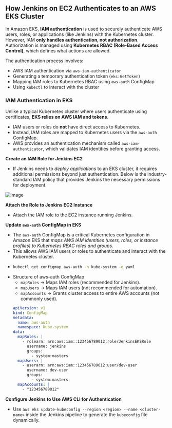 ## How Jenkins on EC2 Authenticates to an AWS EKS Cluster ##
In Amazon EKS, **IAM authentication** is used to securely authenticate AWS users, roles, or applications (like Jenkins) with the Kubernetes cluster. However, IAM **only handles authentication, not authorization**. Authorization is managed using **Kubernetes RBAC (Role-Based Access Control)**, which defines what actions are allowed.

The authentication process involves:
- AWS IAM authentication via `aws-iam-authenticator`
- Generating a temporary authentication token (`eks:GetToken`)
- Mapping IAM roles to Kubernetes RBAC using `aws-auth` ConfigMap
- Using `kubectl` to interact with the cluster

### IAM Authentication in EKS ###
Unlike a typical Kubernetes cluster where users authenticate using certificates, **EKS relies on AWS IAM and tokens**.
- IAM users or roles do **not** have direct access to Kubernetes.
- Instead, IAM roles are mapped to Kubernetes users via the `aws-auth` ConfigMap.
- AWS provides an authentication mechanism called `aws-iam-authenticator`, which validates IAM identities before granting access.

**Create an IAM Role for Jenkins EC2**
- If Jenkins needs to *deploy applications* to an EKS cluster, it requires additional permissions beyond just authentication. Below is the industry-standard IAM policy that provides Jenkins the necessary permissions for deployment.

![image](https://github.com/user-attachments/assets/a880b69b-e6bf-4adf-b473-d059594d8b9f)

**Attach the Role to Jenkins EC2 Instance**
- Attach the IAM role to the EC2 instance running Jenkins.

**Update `aws-auth` ConfigMap in EKS**
- The `aws-auth` ConfigMap is a critical Kubernetes configuration in Amazon EKS that *maps AWS IAM identities (users, roles, or instance profiles) to Kubernetes RBAC roles and groups*.
- This allows AWS IAM users or roles to authenticate and interact with the Kubernetes cluster.
- ```bash
  kubectl get configmap aws-auth -n kube-system -o yaml
  ```
- Structure of aws-auth ConfigMap
  - `mapRoles` → Maps IAM roles (recommended for Jenkins).
  - `mapUsers` → Maps IAM users (not recommended for automation).
  - `mapAccounts` → Grants cluster access to entire AWS accounts (not commonly used).
  ```yaml
  apiVersion: v1
  kind: ConfigMap
  metadata:
    name: aws-auth
    namespace: kube-system
  data:
    mapRoles: |
      - rolearn: arn:aws:iam::123456789012:role/JenkinsEKSRole
        username: jenkins
        groups:
          - system:masters
    mapUsers: |
      - userarn: arn:aws:iam::123456789012:user/dev-user
        username: dev-user
        groups:
          - system:masters
    mapAccounts: |
      - "123456789012"
  ```

**Configure Jenkins to Use AWS CLI for Authentication**
- Use `aws eks update-kubeconfig --region <region> --name <cluster-name>` inside the Jenkins pipeline to generate the `kubeconfig` file dynamically.
